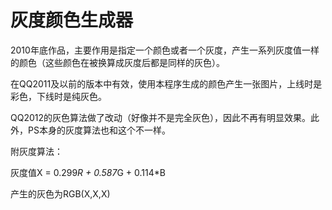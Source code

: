# 灰度颜色生成器

2010年底作品，主要作用是指定一个颜色或者一个灰度，产生一系列灰度值一样的颜色（这些颜色在被换算成灰度后都是同样的灰色）。

在QQ2011及以前的版本中有效，使用本程序生成的颜色产生一张图片，上线时是彩色，下线时是纯灰色。

QQ2012的灰色算法做了改动（好像并不是完全灰色），因此不再有明显效果。此外，PS本身的灰度算法也和这个不一样。

附灰度算法：

灰度值X = 0.299*R + 0.587*G + 0.114*B

产生的灰色为RGB(X,X,X)

